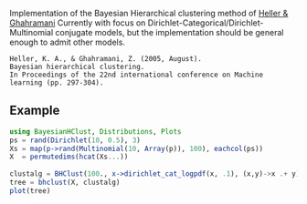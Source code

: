 Implementation of the Bayesian Hierarchical clustering method of
[Heller & Ghahramani](https://dl.acm.org/doi/pdf/10.1145/1102351.1102389)
Currently with focus on Dirichlet-Categorical/Dirichlet-Multinomial
conjugate models, but the implementation should be general enough to
admit other models.

```
Heller, K. A., & Ghahramani, Z. (2005, August). 
Bayesian hierarchical clustering. 
In Proceedings of the 22nd international conference on Machine learning (pp. 297-304).
```

## Example

```julia
using BayesianHClust, Distributions, Plots
ps = rand(Dirichlet(10, 0.5), 3)
Xs = map(p->rand(Multinomial(10, Array(p)), 100), eachcol(ps))
X  = permutedims(hcat(Xs...))  
    
clustalg = BHClust(100., x->dirichlet_cat_logpdf(x, .1), (x,y)->x .+ y)
tree = bhclust(X, clustalg)
plot(tree)
```

